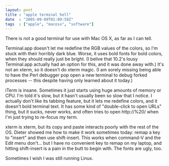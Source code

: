 ```yaml
---
layout: post
title : "apple terminal hell"
date  : "2005-09-09T01:09:59Z"
tags  : ["apple", "macosx", "software"]
---
```

There is not a good terminal for use with Mac OS X, as far as I can tell.

Terminal.app doesn't let me redefine the RGB values of the colors, so I'm stuck with their horribly dark blue.  Worse, it uses bold fonts for bold colors, when they should really just be bright.  (I belive that 10.2's lousy Terminal.app actually had an option for this, and it was done away with.)  It's not an xterm, so it doesn't do xterm magic.  (I am sorely missing being able to have the Perl debugger pop open a new terminal to debug forked processes -- this despite having only learned about it today.)

iTerm is insane.  Sometimes it just starts using huge amounts of memory or CPU. I'm told it's slow, but it hasn't usually been so slow that I notice.  I actually don't like its tabbing feature, but it lets me redefine colors, and it doesn't bold terminal text.  It has some kind of "double-click to open URLs" thing, but it sucks, never works, and often tries to open http://%20/ when I'm just trying to re-focus my term.

xterm is xterm, but its copy and paste interacts poorly with the rest of the OS.  Dieter showed me how to make it work sometimes today: remap a key to "insert" and then use shift-insert.  This works when command-V and the Edit menu don't... but I have no convenient key to remap on my laptop, and hitting shift-insert is a pain in the butt to begin with.  The fonts are ugly, too.

Sometimes I wish I was still running Linux. 
